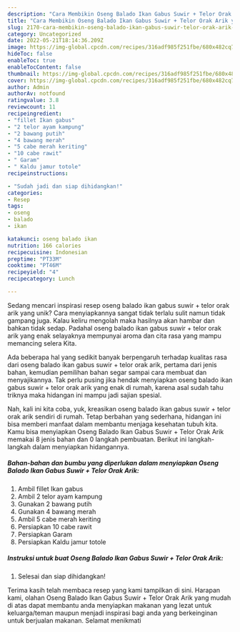```yaml
---
description: "Cara Membikin Oseng Balado Ikan Gabus Suwir + Telor Orak Arik yang Enak"
title: "Cara Membikin Oseng Balado Ikan Gabus Suwir + Telor Orak Arik yang Enak"
slug: 2170-cara-membikin-oseng-balado-ikan-gabus-suwir-telor-orak-arik-yang-enak
category: Uncategorized
date: 2022-05-21T18:14:36.209Z
image: https://img-global.cpcdn.com/recipes/316adf985f251fbe/680x482cq70/oseng-balado-ikan-gabus-suwir-telor-orak-arik-foto-resep-utama.jpg
hideToc: false
enableToc: true
enableTocContent: false
thumbnail: https://img-global.cpcdn.com/recipes/316adf985f251fbe/680x482cq70/oseng-balado-ikan-gabus-suwir-telor-orak-arik-foto-resep-utama.jpg
cover: https://img-global.cpcdn.com/recipes/316adf985f251fbe/680x482cq70/oseng-balado-ikan-gabus-suwir-telor-orak-arik-foto-resep-utama.jpg
author: Admin
authorAv: notfound
ratingvalue: 3.8
reviewcount: 11
recipeingredient:
- "fillet Ikan gabus"
- "2 telor ayam kampung"
- "2 bawang putih"
- "4 bawang merah"
- "5 cabe merah keriting"
- "10 cabe rawit"
- " Garam"
- " Kaldu jamur totole"
recipeinstructions:

- "Sudah jadi dan siap dihidangkan!"
categories:
- Resep
tags:
- oseng
- balado
- ikan

katakunci: oseng balado ikan 
nutrition: 166 calories
recipecuisine: Indonesian
preptime: "PT33M"
cooktime: "PT46M"
recipeyield: "4"
recipecategory: Lunch

---
```





Sedang mencari inspirasi resep oseng balado ikan gabus suwir + telor orak arik yang unik? Cara menyiapkannya sangat tidak terlalu sulit namun tidak gampang juga. Kalau keliru mengolah maka hasilnya akan hambar dan bahkan tidak sedap. Padahal oseng balado ikan gabus suwir + telor orak arik yang enak selayaknya mempunyai aroma dan cita rasa yang mampu memancing selera Kita.







Ada beberapa hal yang sedikit banyak berpengaruh terhadap kualitas rasa dari oseng balado ikan gabus suwir + telor orak arik, pertama dari jenis bahan, kemudian pemilihan bahan segar sampai cara membuat dan menyajikannya. Tak perlu pusing jika hendak menyiapkan oseng balado ikan gabus suwir + telor orak arik yang enak di rumah, karena asal sudah tahu triknya maka hidangan ini mampu jadi sajian spesial.






Nah, kali ini kita coba, yuk, kreasikan oseng balado ikan gabus suwir + telor orak arik sendiri di rumah. Tetap berbahan yang sederhana, hidangan ini bisa memberi manfaat dalam membantu menjaga kesehatan tubuh kita. Kamu bisa menyiapkan Oseng Balado Ikan Gabus Suwir + Telor Orak Arik memakai 8 jenis bahan dan 0 langkah pembuatan. Berikut ini langkah-langkah dalam menyiapkan hidangannya.

<!--inarticleads1-->

##### Bahan-bahan dan bumbu yang diperlukan dalam menyiapkan Oseng Balado Ikan Gabus Suwir + Telor Orak Arik:

1. Ambil fillet Ikan gabus
1. Ambil 2 telor ayam kampung
1. Gunakan 2 bawang putih
1. Gunakan 4 bawang merah
1. Ambil 5 cabe merah keriting
1. Persiapkan 10 cabe rawit
1. Persiapkan  Garam
1. Persiapkan  Kaldu jamur totole




<!--inarticleads2-->

##### Instruksi untuk buat Oseng Balado Ikan Gabus Suwir + Telor Orak Arik:


1. Selesai dan siap dihidangkan!



Terima kasih telah membaca resep yang kami tampilkan di sini. Harapan kami, olahan Oseng Balado Ikan Gabus Suwir + Telor Orak Arik yang mudah di atas dapat membantu anda menyiapkan makanan yang lezat untuk keluarga/teman maupun menjadi inspirasi bagi anda yang berkeinginan untuk berjualan makanan. Selamat menikmati

